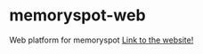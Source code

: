 # memoryspot-web
Web platform for memoryspot
[Link to the website!](alzheimers.github.io/memoryspot-web)
